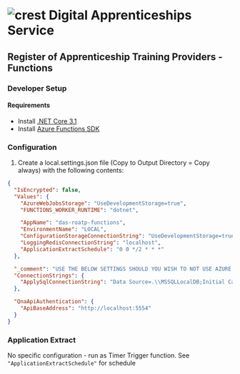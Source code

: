 # ![crest](https://assets.publishing.service.gov.uk/government/assets/crests/org_crest_27px-916806dcf065e7273830577de490d5c7c42f36ddec83e907efe62086785f24fb.png) Digital Apprenticeships Service

##  Register of Apprenticeship Training Providers  - Functions

### Developer Setup

#### Requirements

- Install [.NET Core 3.1](https://www.microsoft.com/net/download)
- Install [Azure Functions SDK](https://docs.microsoft.com/en-us/azure/azure-functions/functions-run-local)

### Configuration

1) Create a local.settings.json file (Copy to Output Directory = Copy always) with the following contents:

```json
{
  "IsEncrypted": false,
  "Values": {
    "AzureWebJobsStorage": "UseDevelopmentStorage=true",
    "FUNCTIONS_WORKER_RUNTIME": "dotnet",

    "AppName": "das-roatp-functions",
    "EnvironmentName": "LOCAL",
    "ConfigurationStorageConnectionString": "UseDevelopmentStorage=true",
    "LoggingRedisConnectionString": "localhost",
    "ApplicationExtractSchedule": "0 0 */2 * * *"
  },

  "_comment": "USE THE BELOW SETTINGS SHOULD YOU WISH TO NOT USE AZURE TABLE STORAGE",
  "ConnectionStrings": {
    "ApplySqlConnectionString": "Data Source=.\\MSSQLLocalDB;Initial Catalog=SFA.DAS.ApplyService;Integrated Security=True"
  },

  "QnaApiAuthentication": {
    "ApiBaseAddress": "http://localhost:5554"
  }
}
```

### Application Extract

No specific configuration - run as Timer Trigger function. See `"ApplicationExtractSchedule"` for schedule